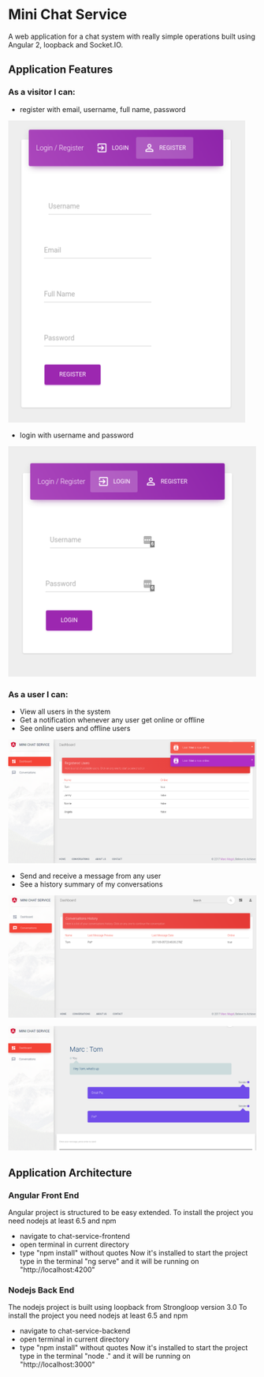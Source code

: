 # Mini Chat Service
A web application for a chat system with really simple operations built using Angular 2, loopback and Socket.IO.

## Application Features
### As a visitor I can:
+ register with email, username, full name, password

![REGISTER](/assets/register.png?raw=true)

+ login with username and password

![LOGIN](/assets/login.png?raw=true)

### As a user I can:
+ View all users in the system
+ Get a notification whenever any user get online or offline
+ See online users and offline users

![HOME](/assets/home.png?raw=true)

+ Send and receive a message from any user
+ See a history summary of my conversations

![HISTORY](/assets/history.png?raw=true)

![CONVERSATION](/assets/conversation.png?raw=true)

## Application Architecture
### Angular Front End
Angular project is structured to be easy extended.
To install the project you need nodejs at least 6.5 and npm
+ navigate to chat-service-frontend
+ open terminal in current directory
+ type "npm install" without quotes
Now it's installed to start the project type in the terminal "ng serve" and it will be running on "http://localhost:4200"

### Nodejs Back End
The nodejs project is built using loopback from Strongloop version 3.0
To install the project you need nodejs at least 6.5 and npm
+ navigate to chat-service-backend
+ open terminal in current directory
+ type "npm install" without quotes
Now it's installed to start the project type in the terminal "node ." and it will be running on "http://localhost:3000"
